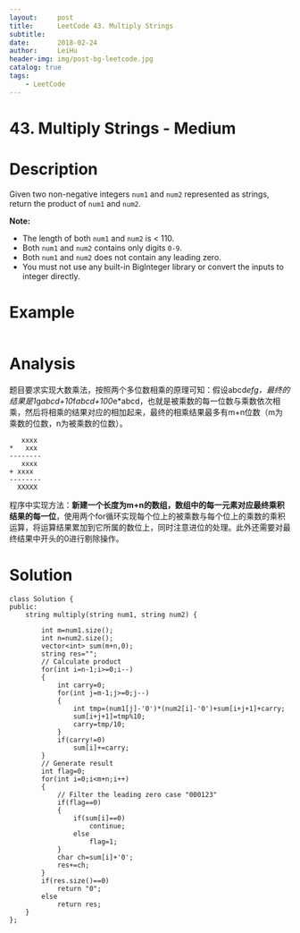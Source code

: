 ```yaml
---
layout:     post
title:      LeetCode 43. Multiply Strings
subtitle:   
date:       2018-02-24
author:     LeiHu
header-img: img/post-bg-leetcode.jpg
catalog: true
tags:
    - LeetCode
---
```

# 43. Multiply Strings - Medium

# Description
Given two non-negative integers `num1` and `num2` represented as strings, return the product of `num1` and `num2`.

**Note:**
- The length of both `num1` and `num2` is < 110.
- Both `num1` and `num2` contains only digits `0-9`.
- Both `num1` and `num2` does not contain any leading zero.
- You must not use any built-in BigInteger library or convert the inputs to integer directly.

# Example
```

```

# Analysis
题目要求实现大数乘法，按照两个多位数相乘的原理可知：假设abcd*efg，最终的结果是1*g*abcd+10*f*abcd+100*e*abcd，也就是被乘数的每一位数与乘数依次相乘，然后将相乘的结果对应的相加起来，最终的相乘结果最多有m+n位数（m为乘数的位数，n为被乘数的位数）。
```
   xxxx
*   xxx
--------
   xxxx
+ xxxx
--------
  XXXXX  
```
程序中实现方法：**新建一个长度为m+n的数组，数组中的每一元素对应最终乘积结果的每一位**，使用两个for循环实现每个位上的被乘数与每个位上的乘数的乘积运算，将运算结果累加到它所属的数位上，同时注意进位的处理。此外还需要对最终结果中开头的0进行剔除操作。

# Solution
```
class Solution {
public:
    string multiply(string num1, string num2) {

        int m=num1.size();
        int n=num2.size();
        vector<int> sum(m+n,0);
        string res="";
        // Calculate product
        for(int i=n-1;i>=0;i--)
        {
            int carry=0;
            for(int j=m-1;j>=0;j--)
            {
                int tmp=(num1[j]-'0')*(num2[i]-'0')+sum[i+j+1]+carry;
                sum[i+j+1]=tmp%10;
                carry=tmp/10;
            }
            if(carry!=0)
                sum[i]+=carry;
        }
        // Generate result    
        int flag=0;
        for(int i=0;i<m+n;i++)
        {
            // Filter the leading zero case "000123"
            if(flag==0)
            {
                if(sum[i]==0)
                    continue;
                else
                    flag=1;
            }
            char ch=sum[i]+'0';
            res+=ch;
        }
        if(res.size()==0)
            return "0";
        else
            return res;
    }
};
```
